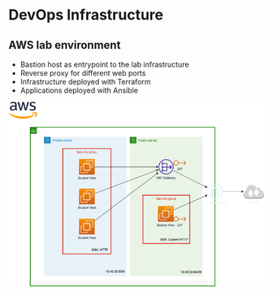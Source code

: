 # DevOps Infrastructure 
## AWS lab environment

* Bastion host as entrypoint to the lab infrastructure
* Reverse proxy for different web ports
* Infrastructure deployed with Terraform
* Applications deployed with Ansible

![Overview](https://github.com/fox27374/devops-infra/blob/main/aws_lab.png)